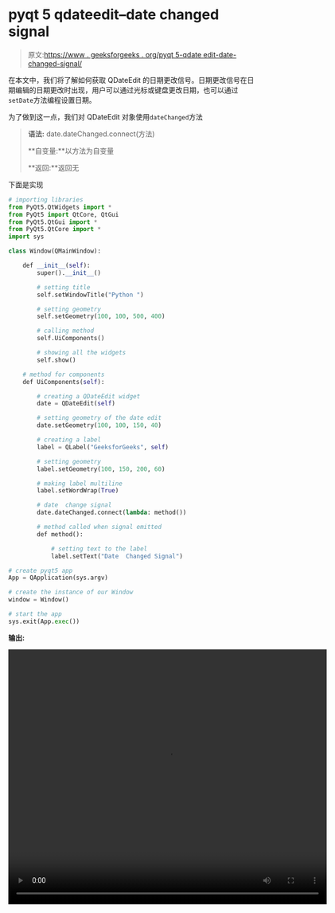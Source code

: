 # pyqt 5 qdateedit–date changed signal

> 原文:[https://www . geeksforgeeks . org/pyqt 5-qdate edit-date-changed-signal/](https://www.geeksforgeeks.org/pyqt5-qdateedit-date-changed-signal/)

在本文中，我们将了解如何获取 QDateEdit 的日期更改信号。日期更改信号在日期编辑的日期更改时出现，用户可以通过光标或键盘更改日期，也可以通过`setDate`方法编程设置日期。

为了做到这一点，我们对 QDateEdit 对象使用`dateChanged`方法

> **语法:** date.dateChanged.connect(方法)
> 
> **自变量:**以方法为自变量
> 
> **返回:**返回无

下面是实现

```py
# importing libraries
from PyQt5.QtWidgets import * 
from PyQt5 import QtCore, QtGui
from PyQt5.QtGui import * 
from PyQt5.QtCore import * 
import sys

class Window(QMainWindow):

    def __init__(self):
        super().__init__()

        # setting title
        self.setWindowTitle("Python ")

        # setting geometry
        self.setGeometry(100, 100, 500, 400)

        # calling method
        self.UiComponents()

        # showing all the widgets
        self.show()

    # method for components
    def UiComponents(self):

        # creating a QDateEdit widget
        date = QDateEdit(self)

        # setting geometry of the date edit
        date.setGeometry(100, 100, 150, 40)

        # creating a label
        label = QLabel("GeeksforGeeks", self)

        # setting geometry
        label.setGeometry(100, 150, 200, 60)

        # making label multiline
        label.setWordWrap(True)

        # date  change signal
        date.dateChanged.connect(lambda: method())

        # method called when signal emitted
        def method():

            # setting text to the label
            label.setText("Date  Changed Signal")

# create pyqt5 app
App = QApplication(sys.argv)

# create the instance of our Window
window = Window()

# start the app
sys.exit(App.exec())
```

**输出:**

<video class="wp-video-shortcode" id="video-445884-1" width="640" height="512" preload="metadata" controls=""><source type="video/mp4" src="https://media.geeksforgeeks.org/wp-content/uploads/20200703030231/Python-2020-07-03-03-02-14.mp4?_=1">[https://media.geeksforgeeks.org/wp-content/uploads/20200703030231/Python-2020-07-03-03-02-14.mp4](https://media.geeksforgeeks.org/wp-content/uploads/20200703030231/Python-2020-07-03-03-02-14.mp4)</video>